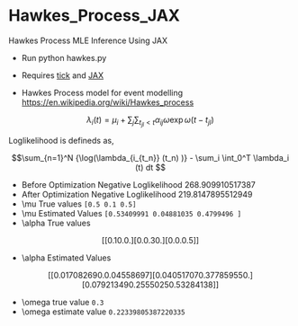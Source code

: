 # Hawkes_Process_JAX
Hawkes Process MLE Inference Using JAX
* Run python hawkes.py
* Requires [tick](https://x-datainitiative.github.io/tick/) and [JAX](https://jax.readthedocs.io/en/latest/)



*   Hawkes Process model for event modelling https://en.wikipedia.org/wiki/Hawkes_process

```math
\lambda_i (t) = \mu_i +  \sum_j \sum_{t_{jl} < t} \alpha_{ij} \omega \exp{  \omega (t - t_{jl} ) }
```
Loglikelihood is defineds as,

```math
\sum_{n=1}^N {\log(\lambda_{i_{t_n}} (t_n) )} - \sum_i \int_0^T \lambda_i (t) dt 
```
* Before Optimization Negative Loglikelihood 268.909910517387
* After Optimization Negative Loglikelihood 219.8147895512949
* \mu True values ```[0.5 0.1 0.5]```
* \mu Estimated Values ```[0.53409991 0.04881035 0.4799496 ]```
* \alpha True values 
```math
   [[0.1 0.  0. ]
    [0.  0.3 0. ]
    [0.  0.  0.5]]
```
* \alpha Estimated Values 
```math
 [[0.01708269 0.         0.04558697]
 [0.04051707 0.37785955 0.        ]
 [0.07921349 0.2555025  0.53284138]]
```
* \omega true value ```0.3```
* \omega estimate value ```0.22339805387220335```


